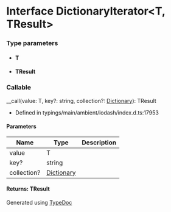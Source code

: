# Interface DictionaryIterator<T, TResult>


### Type parameters

* #### T
* #### TResult

### Callable
__call(value: T, key?: string, collection?: [Dictionary](_typings_main_ambient_lodash_index_d_._.dictionary.md)<T>): TResult
  
* Defined in typings/main/ambient/lodash/index.d.ts:17953


#### Parameters

| Name | Type | Description |
| ---- | ---- | ---- |
| value | T|  |
| key? | string|  |
| collection? | [Dictionary](_typings_main_ambient_lodash_index_d_._.dictionary.md)<T>|  |

#### Returns: TResult



Generated using [TypeDoc](http://typedoc.io)
